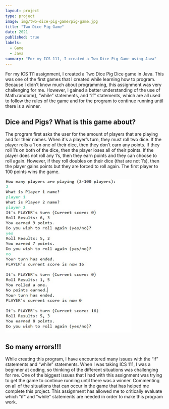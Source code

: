 ```yaml
---
layout: project
type: project
image: img/two-dice-pig-game/pig-game.jpg
title: "Two Dice Pig Game"
date: 2021
published: true
labels:
  - Game
  - Java
summary: "For my ICS 111, I created a Two Dice Pig Game using Java"
---
```

For my ICS 111 assignment, I created a Two Dice Pig Dice game in Java. This was one of the first games that I created while learning how to program. Because I didn’t know much about programming, this assignment was very challenging for me. However, I gained a better understanding of the use of Math.random(), “while” statements, and “if” statements, which are all used to follow the rules of the game and for the program to continue running until there is a winner.  

## Dice and Pigs? What is this game about?
The program first asks the user for the amount of players that are playing and for their names. When it's a player’s turn, they must roll two dice. If the player rolls a 1 on one of their dice, then they don't earn any points. If they roll 1’s on both of the dice, then the player loses all of their points. If the player does not roll any 1’s, then they earn points and they can choose to roll again. However, if they roll doubles on their dice (that are not 1’s), then the player gains points but they are forced to roll again. The first player to 100 points wins the game. 

<img src="../img/two-dice-pig-game/two-pig-game-console.jpg" width= "400">

## So many errors!!!
While creating this program, I have encountered many issues with the “if” statements and “while”  statements. When I was taking ICS 111, I was a beginner at coding, so thinking of the different situations was challenging for me. One of the biggest issues that I had with this assignment was trying to get the game to continue running until there was a winner. Commenting on all of the situations that can occur in the game that has helped me complete this project. This assignment has allowed me to critically evaluate which "if" and "while" statements are needed in order to make this program work. 


